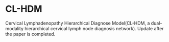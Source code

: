 # CL-HDM
Cervical Lymphadenopathy Hierarchical Diagnose Model(CL-HDM, a dual-modality hierarchical cervical lymph node diagnosis network).
Update after the paper is completed.
